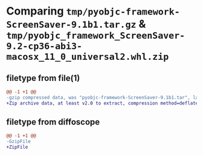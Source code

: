 # Comparing `tmp/pyobjc-framework-ScreenSaver-9.1b1.tar.gz` & `tmp/pyobjc_framework_ScreenSaver-9.2-cp36-abi3-macosx_11_0_universal2.whl.zip`

## filetype from file(1)

```diff
@@ -1 +1 @@
-gzip compressed data, was "pyobjc-framework-ScreenSaver-9.1b1.tar", last modified: Sun Mar 26 11:38:23 2023, max compression
+Zip archive data, at least v2.0 to extract, compression method=deflate
```

## filetype from diffoscope

```diff
@@ -1 +1 @@
-GzipFile
+ZipFile
```

